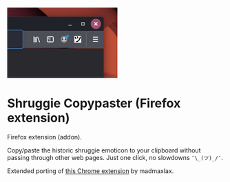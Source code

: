 ![screenshot](screen.png)

# Shruggie Copypaster (Firefox extension)

Firefox extension (addon).

Copy/paste the historic shruggie emoticon to your clipboard without passing through other web pages. Just one click, no slowdowns `¯\_(ツ)_/¯`.

Extended porting of [this Chrome extension](https://github.com/madmaxlax/shruggie-chrome-ext) by madmaxlax.
